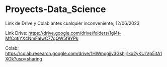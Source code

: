# Proyects-Data_Science

Link de Drive y Colab antes cualquier inconveniente; 12/06/2023

Link Drive: https://drive.google.com/drive/folders/1gi4t-MfCqtiYX4NmFaIwC77gQW5f9YPk

Colab: https://colab.research.google.com/drive/1HWmogjjv3Gshjj1kx2yKUrVp5itA1XOk?usp=sharing
